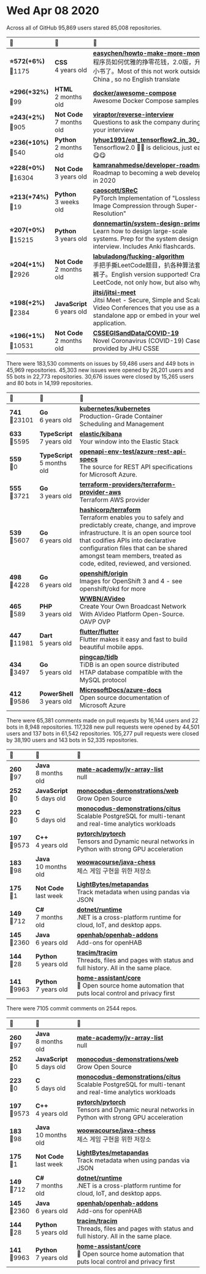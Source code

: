 # Wed Apr 08 2020

Across all of GitHub 95,869 users stared 
85,008 repositories. 

| :page_with_curl: | :calendar: | :page_with_curl: |
| :--- | :--- | :--- |
| **:star:572(+6%)**<br>:twisted_rightwards_arrows:1175 | **CSS**<br>4 years old | **[easychen/howto-make-more-money](https://github.com/easychen/howto-make-more-money)**<br>程序员如何优雅的挣零花钱，2.0版，升级为小书了。Most of this not work outside China , so no English translate |
| **:star:296(+32%)**<br>:twisted_rightwards_arrows:99 | **HTML**<br>2 months old | **[docker/awesome-compose](https://github.com/docker/awesome-compose)**<br>Awesome Docker Compose samples |
| **:star:243(+2%)**<br>:twisted_rightwards_arrows:905 | **Not Code**<br>7 months old | **[viraptor/reverse-interview](https://github.com/viraptor/reverse-interview)**<br>Questions to ask the company during your interview |
| **:star:236(+10%)**<br>:twisted_rightwards_arrows:540 | **Python**<br>2 months old | **[lyhue1991/eat_tensorflow2_in_30_days](https://github.com/lyhue1991/eat_tensorflow2_in_30_days)**<br>Tensorflow2.0 🍎🍊 is delicious, just eat it! 😋😋 |
| **:star:228(+0%)**<br>:twisted_rightwards_arrows:16304 | **Not Code**<br>3 years old | **[kamranahmedse/developer-roadmap](https://github.com/kamranahmedse/developer-roadmap)**<br>Roadmap to becoming a web developer in 2020 |
| **:star:213(+74%)**<br>:twisted_rightwards_arrows:19 | **Python**<br>3 weeks old | **[caoscott/SReC](https://github.com/caoscott/SReC)**<br>PyTorch Implementation of "Lossless Image Compression through Super-Resolution" |
| **:star:207(+0%)**<br>:twisted_rightwards_arrows:15215 | **Python**<br>3 years old | **[donnemartin/system-design-primer](https://github.com/donnemartin/system-design-primer)**<br>Learn how to design large-scale systems. Prep for the system design interview.  Includes Anki flashcards. |
| **:star:204(+1%)**<br>:twisted_rightwards_arrows:2926 | **Not Code**<br>2 months old | **[labuladong/fucking-algorithm](https://github.com/labuladong/fucking-algorithm)**<br>手把手撕LeetCode题目，扒各种算法套路的裤子。English version supported! Crack LeetCode, not only how, but also why.  |
| **:star:198(+2%)**<br>:twisted_rightwards_arrows:2384 | **JavaScript**<br>6 years old | **[jitsi/jitsi-meet](https://github.com/jitsi/jitsi-meet)**<br>Jitsi Meet - Secure, Simple and Scalable Video Conferences that you use as a standalone app or embed in your web application. |
| **:star:196(+1%)**<br>:twisted_rightwards_arrows:10531 | **Not Code**<br>2 months old | **[CSSEGISandData/COVID-19](https://github.com/CSSEGISandData/COVID-19)**<br>Novel Coronavirus (COVID-19) Cases, provided by JHU CSSE |

There were 183,530 comments on issues by 59,486 users and 449 bots in 45,969 repositories.
45,303 new issues were opened by 26,201 users and 55 bots in 22,773 repositories.
30,676 issues were closed by 15,265 users and 80 bots in 14,199 repositories.

| :speech_balloon: | :calendar: | :page_with_curl: |
| :--- | :--- | :--- |
| **741**<br>:twisted_rightwards_arrows:23101 | **Go**<br>6 years old | **[kubernetes/kubernetes](https://github.com/kubernetes/kubernetes)**<br>Production-Grade Container Scheduling and Management |
| **633**<br>:twisted_rightwards_arrows:5595 | **TypeScript**<br>7 years old | **[elastic/kibana](https://github.com/elastic/kibana)**<br>Your window into the Elastic Stack |
| **559**<br>:twisted_rightwards_arrows:0 | **TypeScript**<br>5 months old | **[openapi-env-test/azure-rest-api-specs](https://github.com/openapi-env-test/azure-rest-api-specs)**<br>The source for REST API specifications for Microsoft Azure. |
| **555**<br>:twisted_rightwards_arrows:3721 | **Go**<br>3 years old | **[terraform-providers/terraform-provider-aws](https://github.com/terraform-providers/terraform-provider-aws)**<br>Terraform AWS provider |
| **539**<br>:twisted_rightwards_arrows:5607 | **Go**<br>6 years old | **[hashicorp/terraform](https://github.com/hashicorp/terraform)**<br>Terraform enables you to safely and predictably create, change, and improve infrastructure. It is an open source tool that codifies APIs into declarative configuration files that can be shared amongst team members, treated as code, edited, reviewed, and versioned. |
| **498**<br>:twisted_rightwards_arrows:4228 | **Go**<br>6 years old | **[openshift/origin](https://github.com/openshift/origin)**<br>Images for OpenShift 3 and 4 - see openshift/okd for more |
| **465**<br>:twisted_rightwards_arrows:589 | **PHP**<br>3 years old | **[WWBN/AVideo](https://github.com/WWBN/AVideo)**<br>Create Your Own Broadcast Network With AVideo Platform Open-Source. OAVP OVP |
| **447**<br>:twisted_rightwards_arrows:11981 | **Dart**<br>5 years old | **[flutter/flutter](https://github.com/flutter/flutter)**<br>Flutter makes it easy and fast to build beautiful mobile apps. |
| **434**<br>:twisted_rightwards_arrows:3497 | **Go**<br>5 years old | **[pingcap/tidb](https://github.com/pingcap/tidb)**<br>TiDB is an open source distributed HTAP database compatible with the MySQL protocol  |
| **412**<br>:twisted_rightwards_arrows:9586 | **PowerShell**<br>3 years old | **[MicrosoftDocs/azure-docs](https://github.com/MicrosoftDocs/azure-docs)**<br>Open source documentation of Microsoft Azure |

There were 65,381 comments made on pull requests by 16,144 users and 22 bots in 8,948 repositories.
117,328 new pull requests were opened by 44,501 users and 137 bots in 61,542 repositories.
105,277 pull requests were closed by 38,190 users and 143 bots in 52,335 repositories.

| :speech_balloon: | :calendar: | :page_with_curl: |
| :--- | :--- | :--- |
| **260**<br>:twisted_rightwards_arrows:97 | **Java**<br>8 months old | **[mate-academy/jv-array-list](https://github.com/mate-academy/jv-array-list)**<br>null |
| **252**<br>:twisted_rightwards_arrows:0 | **JavaScript**<br>5 days old | **[monocodus-demonstrations/web](https://github.com/monocodus-demonstrations/web)**<br>Grow Open Source |
| **223**<br>:twisted_rightwards_arrows:0 | **C**<br>5 days old | **[monocodus-demonstrations/citus](https://github.com/monocodus-demonstrations/citus)**<br>Scalable PostgreSQL for multi-tenant and real-time analytics workloads |
| **197**<br>:twisted_rightwards_arrows:9573 | **C++**<br>4 years old | **[pytorch/pytorch](https://github.com/pytorch/pytorch)**<br>Tensors and Dynamic neural networks in Python with strong GPU acceleration |
| **183**<br>:twisted_rightwards_arrows:98 | **Java**<br>10 months old | **[woowacourse/java-chess](https://github.com/woowacourse/java-chess)**<br>체스 게임 구현을 위한 저장소 |
| **175**<br>:twisted_rightwards_arrows:1 | **Not Code**<br>last week | **[LightBytes/metapandas](https://github.com/LightBytes/metapandas)**<br>Track metadata when using pandas via JSON |
| **149**<br>:twisted_rightwards_arrows:712 | **C#**<br>7 months old | **[dotnet/runtime](https://github.com/dotnet/runtime)**<br>.NET is a cross-platform runtime for cloud, IoT, and desktop apps. |
| **145**<br>:twisted_rightwards_arrows:2360 | **Java**<br>6 years old | **[openhab/openhab-addons](https://github.com/openhab/openhab-addons)**<br>Add-ons for openHAB |
| **144**<br>:twisted_rightwards_arrows:28 | **Python**<br>5 years old | **[tracim/tracim](https://github.com/tracim/tracim)**<br>Threads, files and pages with status and full history. All in the same place. |
| **141**<br>:twisted_rightwards_arrows:9963 | **Python**<br>7 years old | **[home-assistant/core](https://github.com/home-assistant/core)**<br>:house_with_garden: Open source home automation that puts local control and privacy first |

There were 7105 commit comments on 2544 repos.

| :speech_balloon: | :calendar: | :page_with_curl: |
| :--- | :--- | :--- |
| **260**<br>:twisted_rightwards_arrows:97 | **Java**<br>8 months old | **[mate-academy/jv-array-list](https://github.com/mate-academy/jv-array-list)**<br>null |
| **252**<br>:twisted_rightwards_arrows:0 | **JavaScript**<br>5 days old | **[monocodus-demonstrations/web](https://github.com/monocodus-demonstrations/web)**<br>Grow Open Source |
| **223**<br>:twisted_rightwards_arrows:0 | **C**<br>5 days old | **[monocodus-demonstrations/citus](https://github.com/monocodus-demonstrations/citus)**<br>Scalable PostgreSQL for multi-tenant and real-time analytics workloads |
| **197**<br>:twisted_rightwards_arrows:9573 | **C++**<br>4 years old | **[pytorch/pytorch](https://github.com/pytorch/pytorch)**<br>Tensors and Dynamic neural networks in Python with strong GPU acceleration |
| **183**<br>:twisted_rightwards_arrows:98 | **Java**<br>10 months old | **[woowacourse/java-chess](https://github.com/woowacourse/java-chess)**<br>체스 게임 구현을 위한 저장소 |
| **175**<br>:twisted_rightwards_arrows:1 | **Not Code**<br>last week | **[LightBytes/metapandas](https://github.com/LightBytes/metapandas)**<br>Track metadata when using pandas via JSON |
| **149**<br>:twisted_rightwards_arrows:712 | **C#**<br>7 months old | **[dotnet/runtime](https://github.com/dotnet/runtime)**<br>.NET is a cross-platform runtime for cloud, IoT, and desktop apps. |
| **145**<br>:twisted_rightwards_arrows:2360 | **Java**<br>6 years old | **[openhab/openhab-addons](https://github.com/openhab/openhab-addons)**<br>Add-ons for openHAB |
| **144**<br>:twisted_rightwards_arrows:28 | **Python**<br>5 years old | **[tracim/tracim](https://github.com/tracim/tracim)**<br>Threads, files and pages with status and full history. All in the same place. |
| **141**<br>:twisted_rightwards_arrows:9963 | **Python**<br>7 years old | **[home-assistant/core](https://github.com/home-assistant/core)**<br>:house_with_garden: Open source home automation that puts local control and privacy first |

